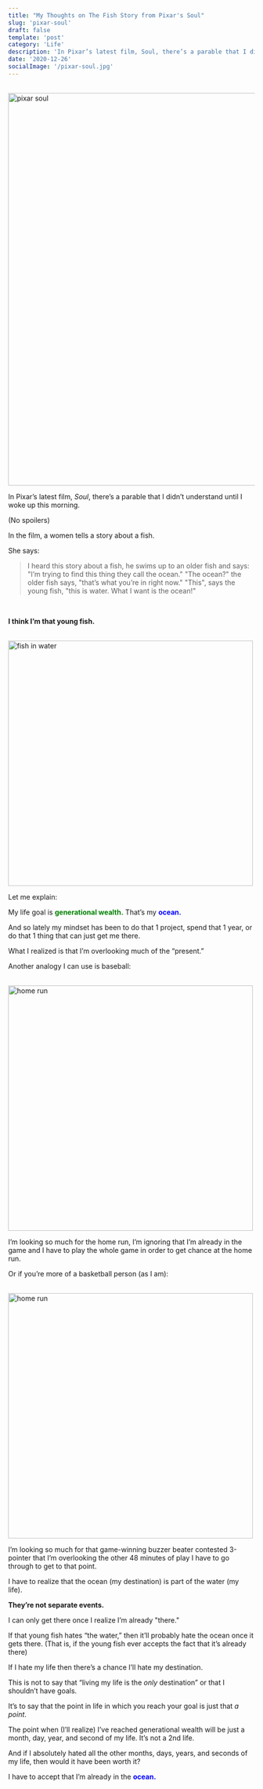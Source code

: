 ```yaml
---
title: "My Thoughts on The Fish Story from Pixar's Soul"
slug: 'pixar-soul'
draft: false
template: 'post'
category: 'Life'
description: 'In Pixar’s latest film, Soul, there’s a parable that I didn’t understand until I woke up this morning. (No spoilers)'
date: '2020-12-26'
socialImage: '/pixar-soul.jpg'
---
```


<br />
<img src="/pixar-soul.jpg" alt="pixar soul" border="0" width="800">

<br />

In Pixar’s latest film, _Soul_, there’s a parable that I didn’t understand until I woke up this morning.

(No spoilers)

In the film, a women tells a story about a fish.

She says:

<blockquote>
I heard this story about a fish, he swims up to an older fish and says: "I’m trying to find this thing they call the ocean." "The ocean?" the older fish says, "that’s what you’re in right now." "This", says the young fish, "this is water. What I want is the ocean!"
</blockquote>
<br />

**I think I’m that young fish.**

<br />
<img src="https://media.giphy.com/media/5xUPTCgyhLoSQ/giphy.gif" alt="fish in water" border="0" width="500">

<br />

Let me explain:

My life goal is <span style="color:green">**generational wealth.**</span> That’s my <span style="color:blue">**ocean.**</span>

And so lately my mindset has been to do that 1 project, spend that 1 year, or do that 1 thing that can just get me there.

What I realized is that I’m overlooking much of the “present.”

Another analogy I can use is baseball:

<br />
<img src="https://media.giphy.com/media/XcLaBNbSEekuG1ioPf/giphy.gif" alt="home run" border="0" width="500">

<br />

I’m looking so much for the home run, I’m ignoring that I’m already in the game and I have to play the whole game in order to get chance at the home run.

Or if you’re more of a basketball person (as I am):

<br />
<img src="https://media.giphy.com/media/j44pKzZETTrfHH6icS/giphy.gif" alt="home run" border="0" width="500">

<br />

I’m looking so much for that game-winning buzzer beater contested 3-pointer that I’m overlooking the other 48 minutes of play I have to go through to get to that point.

I have to realize that the ocean (my destination) is part of the water (my life).

**They’re not separate events.**

I can only get there once I realize I’m already "there."

If that young fish hates “the water,” then it’ll probably hate the ocean once it gets there. (That is, if the young fish ever accepts the fact that it’s already there)

If I hate my life then there’s a chance I’ll hate my destination.

This is not to say that “living my life is the _only_ destination” or that I shouldn’t have goals.

It’s to say that the point in life in which you reach your goal is just that _a point_.

The point when (I’ll realize) I’ve reached generational wealth will be just a month, day, year, and second of my life. It’s not a 2nd life.

And if I absolutely hated all the other months, days, years, and seconds of my life, then would it have been worth it?

I have to accept that I’m already in the <span style="color:blue">**ocean.**</span>
